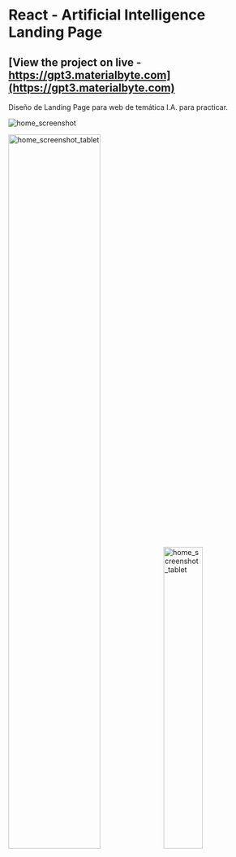 # React - Artificial Intelligence Landing Page
## [View the project on live - https://gpt3.materialbyte.com](https://gpt3.materialbyte.com)
Diseño de Landing Page para web de temática I.A. para practicar.

![home_screenshot](https://github.com/4Heber/Modern-UI-UX-AI/assets/77643882/a0604075-d6ed-47db-ac8e-fa704c288448)

<div style="width:100%;">
  <img src="https://github.com/4Heber/Modern-UI-UX-AI/assets/77643882/15342d15-5dad-481c-bb4e-b659ca1657e6" alt="home_screenshot_tablet" style="width:60%;" />
  <img src="https://github.com/4Heber/Modern-UI-UX-AI/assets/77643882/6fc52d9a-dd14-4e4c-ae5b-be78a95578d2" alt="home_screenshot_tablet" style="width:39%;" />
</div>

